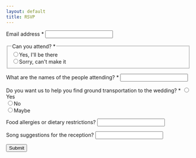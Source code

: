 ```yaml
---
layout: default
title: RSVP
---
```


<form class="form" method="post" action="https://docs.google.com/forms/u/0/d/e/1FAIpQLSeZGELk-QKAFeyqbeHcb6BwopYzkbblbkn-o-x4CPP9CzQS1w/formResponse">
    <p>
        <label for="id1.1">Email address <span class="required">*</span></label>
        <input type="email" name="emailAddress" id="id1.1" required />
    </p>
    <fieldset>
        <legend>Can you attend? <span class="required">*</span></legend>
        <label for="id2.1"><input type="radio" name="entry.877086558" value="Yes, I'll be there" id="id2.1" required />Yes, I'll be there</label><br/>
        <label for="id2.2"><input type="radio" name="entry.877086558" value="Sorry, can't make it" id="id2.2" required />Sorry, can't make it</label><br/>
    </fieldset>
    <p>
        <label for="id3.1">What are the names of the people attending? <span class="required">*</span></label>
        <input type="text" name="entry.1498135098" id="id3.1" required />
    </p>
    <p>
        <label>Do you want us to help you find ground transportation to the wedding? <span class="required">*</span></label>
        <label for="id4.1"><input type="radio" name="entry.323160021" value="Yes" id="id4.1" required />Yes</label><br/>
        <label for="id4.2"><input type="radio" name="entry.323160021" value="No" id="id4.2" required />No</label><br/>
        <label for="id4.3"><input type="radio" name="entry.323160021" value="Maybe" id="id4.3" required />Maybe</label><br/>
    </p>
    <p>
        <label for="id5.1">Food allergies or dietary restrictions?</label>
        <input type="text" name="entry.2606285" id="id5.1" />
    </p>
    <p>
        <label for="id6.1">Song suggestions for the reception?</label>
        <input type="text" name="entry.1999125361" id="id6.1" />
    </p>
    <input type="submit">
</form>
